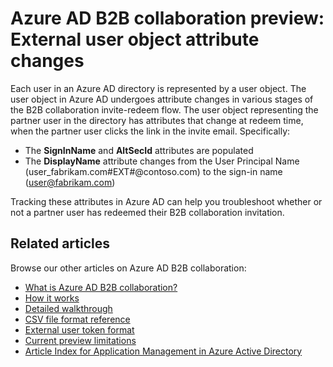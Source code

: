<properties
   pageTitle="External user object attribute changes for Azure Active Directory B2B collaboration preview | Microsoft Azure"
   description="Azure Active Directory B2B supports your cross-company relationships by enabling business partners to selectively access your corporate applications"
   services="active-directory"
   documentationCenter=""
   authors="viv-liu"
   manager="cliffdi"
   editor=""
   tags=""/>

<tags
   ms.service="active-directory"
   ms.devlang="NA"
   ms.topic="article"
   ms.tgt_pltfrm="NA"
   ms.workload="na"
   ms.date="05/09/2016"
   ms.author="viviali"/>

# Azure AD B2B collaboration preview: External user object attribute changes

Each user in an Azure AD directory is represented by a user object. The user object in Azure AD undergoes attribute changes in various stages of the B2B collaboration invite-redeem flow. The user object representing the partner user in the directory has attributes that change at redeem time, when the partner user clicks the link in the invite email. Specifically:

- The **SignInName** and **AltSecId** attributes are populated
- The **DisplayName** attribute changes from the User Principal Name (user_fabrikam.com#EXT#@contoso.com) to the sign-in name (user@fabrikam.com)

Tracking these attributes in Azure AD can help you troubleshoot whether or not a partner user has redeemed their B2B collaboration invitation.

## Related articles
Browse our other articles on Azure AD B2B collaboration:

- [What is Azure AD B2B collaboration?](active-directory-b2b-what-is-azure-ad-b2b.md)
- [How it works](active-directory-b2b-how-it-works.md)
- [Detailed walkthrough](active-directory-b2b-detailed-walkthrough.md)
- [CSV file format reference](active-directory-b2b-references-csv-file-format.md)
- [External user token format](active-directory-b2b-references-external-user-token-format.md)
- [Current preview limitations](active-directory-b2b-current-preview-limitations.md)
- [Article Index for Application Management in Azure Active Directory](active-directory-apps-index.md)
